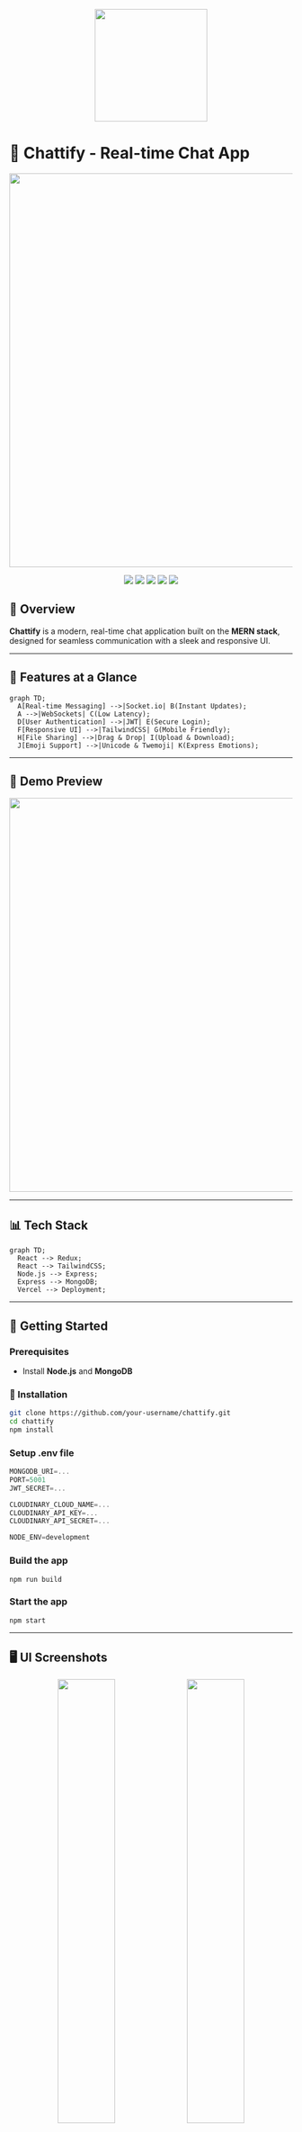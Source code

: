 <p align="center">
  <img src="your_logo_link_here" width="200px">
</p>

# 🚀 Chattify - Real-time Chat App

<p align="center">
  <img src="your_gif_here" width="700px">
</p>

<p align="center">
  <a href="your_demo_link_here"><img src="https://img.shields.io/badge/Live%20Demo-Vercel-blue?style=for-the-badge&logo=vercel"></a>
  <img src="https://img.shields.io/badge/React-18.0.0-blue?style=for-the-badge&logo=react">
  <img src="https://img.shields.io/badge/Redux-Toolkit-purple?style=for-the-badge&logo=redux">
  <img src="https://img.shields.io/badge/TailwindCSS-3.0-blue?style=for-the-badge&logo=tailwindcss">
  <img src="https://img.shields.io/badge/MongoDB-Database-green?style=for-the-badge&logo=mongodb">
</p>

## 🌟 Overview
**Chattify** is a modern, real-time chat application built on the **MERN stack**, designed for seamless communication with a sleek and responsive UI.

---

## 🎨 Features at a Glance
```mermaid
graph TD;
  A[Real-time Messaging] -->|Socket.io| B(Instant Updates);
  A -->|WebSockets| C(Low Latency);
  D[User Authentication] -->|JWT| E(Secure Login);
  F[Responsive UI] -->|TailwindCSS| G(Mobile Friendly);
  H[File Sharing] -->|Drag & Drop| I(Upload & Download);
  J[Emoji Support] -->|Unicode & Twemoji| K(Express Emotions);
```

---

## 🎥 Demo Preview
<p align="center">
  <img src="your_demo_gif_here" width="700px">
</p>

---

## 📊 Tech Stack
```mermaid
graph TD;
  React --> Redux;
  React --> TailwindCSS;
  Node.js --> Express;
  Express --> MongoDB;
  Vercel --> Deployment;
```

---

## 🚀 Getting Started
### Prerequisites
- Install **Node.js** and **MongoDB**

### 🔧 Installation
```bash
git clone https://github.com/your-username/chattify.git
cd chattify
npm install
```

### Setup .env file
```js
MONGODB_URI=...
PORT=5001
JWT_SECRET=...

CLOUDINARY_CLOUD_NAME=...
CLOUDINARY_API_KEY=...
CLOUDINARY_API_SECRET=...

NODE_ENV=development
```

### Build the app
```shell
npm run build
```

### Start the app
```shell
npm start
```

---

## 🖥️ UI Screenshots
<p align="center">
  <img src="your_screenshot_link_1" width="45%">
  <img src="your_screenshot_link_2" width="45%">
</p>

---

## 🔥 Code Snippet (Real-time Messaging)
```js
const socket = io("https://yourserver.com");

// Sending a message
const sendMessage = (message) => {
  socket.emit("chatMessage", message);
};

// Receiving messages
socket.on("message", (msg) => {
  console.log(msg);
});
```

---

## 📊 Usage Statistics
```mermaid
pie
    title User Activity
    "Active Users" : 70
    "Messages Sent" : 150
    "Files Shared" : 30
    "Reactions" : 50
```

---

## 🤝 Contributing
1. Fork the repository
2. Create a new branch (`feature-awesome-thing`)
3. Commit your changes
4. Create a Pull Request

---

## 📩 Contact & Support
📧 Email: [your-email@example.com](mailto:your-email@example.com)  
💬 LinkedIn: [your-profile](your_profile_link_here)  

---

⭐ **Star this repo if you like it!** ⭐
